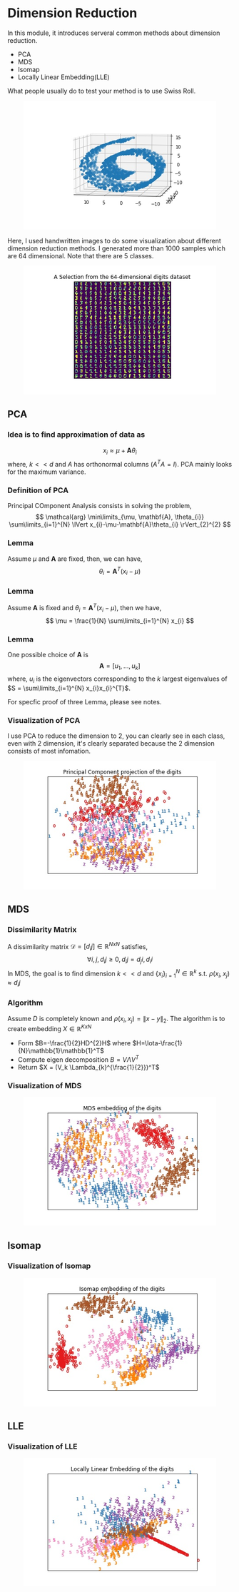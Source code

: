 # Dimension Reduction
In this module, it introduces serveral common methods about dimension reduction.
* PCA
* MDS
* Isomap
* Locally Linear Embedding(LLE)

What people usually do to test your method is to use Swiss Roll.
<div align=center><img src =https://github.com/masqueraderx/Statistical-Machine-Learning/blob/main/Dimension%20Reduction/Swiss_Roll.jpg /></div>

Here, I used handwritten images to do some visualization about different dimension reduction methods. I generated more than 1000 samples which are 64 dimensional. Note that there are 5 classes.
<div align=center><img src =https://github.com/masqueraderx/Statistical-Machine-Learning/blob/main/Dimension%20Reduction/digits.jpg /></div>


## PCA
### Idea is to find approximation of data as
$$
x_{i} \approx \mu + \mathbf{A}\theta_{i}
$$
where, $k<<d$ and $A$ has orthonormal columns ($A^TA = I$). PCA mainly looks for the maximum variance.

### Definition of PCA
Principal COmponent Analysis consists in solving the problem,
$$
\mathcal{arg} \min\limits_{\mu, \mathbf{A}, \theta_{i}} \sum\limits_{i=1}^{N} \lVert x_{i}-\mu-\mathbf{A}\theta_{i} \rVert_{2}^{2}
$$

### Lemma
Assume $\mu$ and $\mathbf{A}$ are fixed, then, we can have,
$$
\theta_{i} = \mathbf{A}^T (x_{i} - \mu)
$$

### Lemma
Assume $\mathbf{A}$ is fixed and $\theta_{i} = \mathbf{A}^{T}(x_{i}-\mu)$, then we have,
$$
\mu = \frac{1}{N} \sum\limits_{i=1}^{N} x_{i}
$$

### Lemma
One possible choice of $\mathbf{A}$ is 
$$
\mathbf{A} = [u_{1},\ldots, u_{k}]
$$
where, $u_{i}$ is the eigenvectors corresponding to the $k$ largest eigenvalues of $S = \sum\limits_{i=1}^{N} x_{i}x_{i}^{T}$.

For specfic proof of three Lemma, please see notes.

### Visualization of PCA

I use PCA to reduce the dimension to 2, you can clearly see in each class, even with 2 dimension, it's clearly separated because
the 2 dimension consists of most infomation.
<div align=center><img src =https://github.com/masqueraderx/Statistical-Machine-Learning/blob/main/Dimension%20Reduction/PCA.jpg /></div>


## MDS
### Dissimilarity Matrix
A dissimilarity matrix $\mathcal{D}=[d_ij] \in \mathbb{R}^{NxN}$ satisfies,
$$
\forall i,j, d_ij \geq 0, d_ij = d_ji, d_ii
$$
In MDS, the goal is to find dimension $k << d$ and $\left\lbrace x_{i} \right\rbrace_{i=1}^{N} \in \mathbb{R}^{k}$ s.t. $\rho(x_i, x_j) \approx d_ij$

### Algorithm
Assume $D$ is completely known and  $\rho(x_i, x_j) = \lVert x-y \rVert_{2}$. The algorithm is to create embedding $X \in \mathbb{R}^{KxN}$
* Form $B=-\frac{1}{2}HD^{2}H$ where $H=\Iota-\frac{1}{N}\mathbb{1}\mathbb{1}^T$
* Compute eigen decomposition $B=V \Lambda V^T$
* Return $X = (V_k \Lambda_{k}^{\frac{1}{2}})^T$

### Visualization of MDS
<div align=center><img src =https://github.com/masqueraderx/Statistical-Machine-Learning/blob/main/Dimension%20Reduction/mds.jpg /></div>

## Isomap
### Visualization of Isomap
<div align=center><img src =https://github.com/masqueraderx/Statistical-Machine-Learning/blob/main/Dimension%20Reduction/Isomap.jpg /></div>

## LLE
### Visualization of LLE
<div align=center><img src =https://github.com/masqueraderx/Statistical-Machine-Learning/blob/main/Dimension%20Reduction/lle.jpg /></div>

